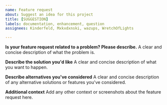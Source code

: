 ```yaml
---
name: Feature request
about: Suggest an idea for this project
title: [SUGGESTION]
labels: documentation, enhancement, question
assignees: Kinderfeld, Mxkxdxnski, wazups, WretchOfLights

---
```


**Is your feature request related to a problem? Please describe.**
A clear and concise description of what the problem is.

**Describe the solution you'd like**
A clear and concise description of what you want to happen.

**Describe alternatives you've considered**
A clear and concise description of any alternative solutions or features you've considered.

**Additional context**
Add any other context or screenshots about the feature request here.
